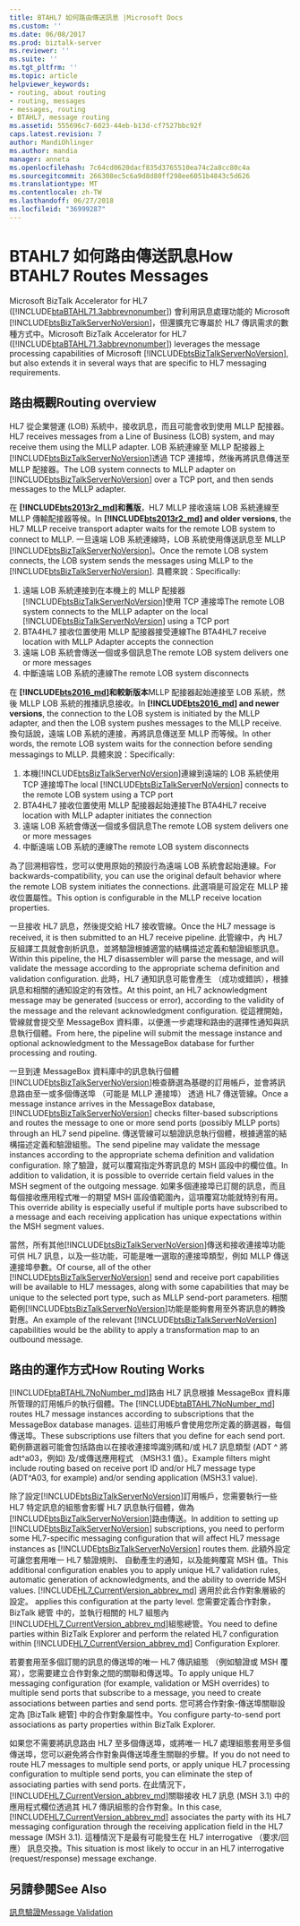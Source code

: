 ```yaml
---
title: BTAHL7 如何路由傳送訊息 |Microsoft Docs
ms.custom: ''
ms.date: 06/08/2017
ms.prod: biztalk-server
ms.reviewer: ''
ms.suite: ''
ms.tgt_pltfrm: ''
ms.topic: article
helpviewer_keywords:
- routing, about routing
- routing, messages
- messages, routing
- BTAHL7, message routing
ms.assetid: 555696c7-6023-44eb-b13d-cf7527bbc92f
caps.latest.revision: 7
author: MandiOhlinger
ms.author: mandia
manager: anneta
ms.openlocfilehash: 7c64cd0620dacf835d3765510ea74c2a8cc80c4a
ms.sourcegitcommit: 266308ec5c6a9d8d80ff298ee6051b4843c5d626
ms.translationtype: MT
ms.contentlocale: zh-TW
ms.lasthandoff: 06/27/2018
ms.locfileid: "36999287"
---
```

# <a name="how-btahl7-routes-messages"></a><span data-ttu-id="7793d-102">BTAHL7 如何路由傳送訊息</span><span class="sxs-lookup"><span data-stu-id="7793d-102">How BTAHL7 Routes Messages</span></span>
<span data-ttu-id="7793d-103">Microsoft BizTalk Accelerator for HL7 ([!INCLUDE[btaBTAHL71.3abbrevnonumber](../../includes/btabtahl71-3abbrevnonumber-md.md)]) 會利用訊息處理功能的 Microsoft [!INCLUDE[btsBizTalkServerNoVersion](../../includes/btsbiztalkservernoversion-md.md)]，但還擴充它專屬於 HL7 傳訊需求的數種方式中。</span><span class="sxs-lookup"><span data-stu-id="7793d-103">Microsoft BizTalk Accelerator for HL7 ([!INCLUDE[btaBTAHL71.3abbrevnonumber](../../includes/btabtahl71-3abbrevnonumber-md.md)]) leverages the message processing capabilities of Microsoft [!INCLUDE[btsBizTalkServerNoVersion](../../includes/btsbiztalkservernoversion-md.md)], but also extends it in several ways that are specific to HL7 messaging requirements.</span></span>  

## <a name="routing-overview"></a><span data-ttu-id="7793d-104">路由概觀</span><span class="sxs-lookup"><span data-stu-id="7793d-104">Routing overview</span></span>

<span data-ttu-id="7793d-105">HL7 從企業營運 (LOB) 系統中，接收訊息，而且可能會收到使用 MLLP 配接器。</span><span class="sxs-lookup"><span data-stu-id="7793d-105">HL7 receives messages from a Line of Business (LOB) system, and may receive them using the MLLP adapter.</span></span> <span data-ttu-id="7793d-106">LOB 系統連線至 MLLP 配接器上[!INCLUDE[btsBizTalkServerNoVersion](../../includes/btsbiztalkservernoversion-md.md)]透過 TCP 連接埠，然後再將訊息傳送至 MLLP 配接器。</span><span class="sxs-lookup"><span data-stu-id="7793d-106">The LOB system connects to MLLP adapter on [!INCLUDE[btsBizTalkServerNoVersion](../../includes/btsbiztalkservernoversion-md.md)] over a TCP port, and then sends messages to the MLLP adapter.</span></span>

<span data-ttu-id="7793d-107">在   **[!INCLUDE[bts2013r2_md](../../includes/bts2013r2-md.md)]和舊版**，HL7 MLLP 接收遠端 LOB 系統連線至 MLLP 傳輸配接器等候。</span><span class="sxs-lookup"><span data-stu-id="7793d-107">In **[!INCLUDE[bts2013r2_md](../../includes/bts2013r2-md.md)] and older versions**, the HL7 MLLP receive transport adapter waits for the remote LOB system to connect to MLLP.</span></span> <span data-ttu-id="7793d-108">一旦遠端 LOB 系統連線時，LOB 系統使用傳送訊息至 MLLP [!INCLUDE[btsBizTalkServerNoVersion](../../includes/btsbiztalkservernoversion-md.md)]。</span><span class="sxs-lookup"><span data-stu-id="7793d-108">Once the remote LOB system connects, the LOB system sends the messages using MLLP to the [!INCLUDE[btsBizTalkServerNoVersion](../../includes/btsbiztalkservernoversion-md.md)].</span></span> <span data-ttu-id="7793d-109">具體來說：</span><span class="sxs-lookup"><span data-stu-id="7793d-109">Specifically:</span></span> 

1. <span data-ttu-id="7793d-110">遠端 LOB 系統連接到在本機上的 MLLP 配接器[!INCLUDE[btsBizTalkServerNoVersion](../../includes/btsbiztalkservernoversion-md.md)]使用 TCP 連接埠</span><span class="sxs-lookup"><span data-stu-id="7793d-110">The remote LOB system connects to the MLLP adapter on the local [!INCLUDE[btsBizTalkServerNoVersion](../../includes/btsbiztalkservernoversion-md.md)] using a TCP port</span></span> 
2. <span data-ttu-id="7793d-111">BTA4HL7 接收位置使用 MLLP 配接器接受連線</span><span class="sxs-lookup"><span data-stu-id="7793d-111">The BTA4HL7 receive location with MLLP Adapter accepts the connection</span></span> 
3. <span data-ttu-id="7793d-112">遠端 LOB 系統會傳送一個或多個訊息</span><span class="sxs-lookup"><span data-stu-id="7793d-112">The remote LOB system delivers one or more messages</span></span> 
4. <span data-ttu-id="7793d-113">中斷遠端 LOB 系統的連線</span><span class="sxs-lookup"><span data-stu-id="7793d-113">The remote LOB system disconnects</span></span>

<span data-ttu-id="7793d-114">在   **[!INCLUDE[bts2016_md](../../includes/bts2016-md.md)]和較新版本**MLLP 配接器起始連接至 LOB 系統，然後 MLLP LOB 系統的推播訊息接收。</span><span class="sxs-lookup"><span data-stu-id="7793d-114">In **[!INCLUDE[bts2016_md](../../includes/bts2016-md.md)] and newer versions**, the connection to the LOB system is initiated by the MLLP adapter, and then the LOB system pushes messages to the MLLP receive.</span></span> <span data-ttu-id="7793d-115">換句話說，遠端 LOB 系統的連接，再將訊息傳送至 MLLP 而等候。</span><span class="sxs-lookup"><span data-stu-id="7793d-115">In other words, the remote LOB system waits for the connection before sending messagings to MLLP.</span></span> <span data-ttu-id="7793d-116">具體來說：</span><span class="sxs-lookup"><span data-stu-id="7793d-116">Specifically:</span></span> 

1. <span data-ttu-id="7793d-117">本機[!INCLUDE[btsBizTalkServerNoVersion](../../includes/btsbiztalkservernoversion-md.md)]連線到遠端的 LOB 系統使用 TCP 連接埠</span><span class="sxs-lookup"><span data-stu-id="7793d-117">The local [!INCLUDE[btsBizTalkServerNoVersion](../../includes/btsbiztalkservernoversion-md.md)] connects to the remote LOB system using a TCP port</span></span> 
2. <span data-ttu-id="7793d-118">BTA4HL7 接收位置使用 MLLP 配接器起始連接</span><span class="sxs-lookup"><span data-stu-id="7793d-118">The BTA4HL7 receive location with MLLP adapter initiates the connection</span></span> 
3. <span data-ttu-id="7793d-119">遠端 LOB 系統會傳送一個或多個訊息</span><span class="sxs-lookup"><span data-stu-id="7793d-119">The remote LOB system delivers one or more messages</span></span> 
4. <span data-ttu-id="7793d-120">中斷遠端 LOB 系統的連線</span><span class="sxs-lookup"><span data-stu-id="7793d-120">The remote LOB system disconnects</span></span> 

<span data-ttu-id="7793d-121">為了回溯相容性，您可以使用原始的預設行為遠端 LOB 系統會起始連線。</span><span class="sxs-lookup"><span data-stu-id="7793d-121">For backwards-compatibility, you can use the original default behavior where the remote LOB system initiates the connections.</span></span> <span data-ttu-id="7793d-122">此選項是可設定在 MLLP 接收位置屬性。</span><span class="sxs-lookup"><span data-stu-id="7793d-122">This option is configurable in the MLLP receive location properties.</span></span> 
 
<span data-ttu-id="7793d-123">一旦接收 HL7 訊息，然後提交給 HL7 接收管線。</span><span class="sxs-lookup"><span data-stu-id="7793d-123">Once the HL7 message is received, it is then submitted to an HL7 receive pipeline.</span></span> <span data-ttu-id="7793d-124">此管線中，內 HL7 反組譯工具就會剖析訊息，並將驗證根據適當的結構描述定義和驗證組態訊息。</span><span class="sxs-lookup"><span data-stu-id="7793d-124">Within this pipeline, the HL7 disassembler will parse the message, and will validate the message according to the appropriate schema definition and validation configuration.</span></span> <span data-ttu-id="7793d-125">此時，HL7 通知訊息可能會產生 （成功或錯誤），根據訊息和相關的通知設定的有效性。</span><span class="sxs-lookup"><span data-stu-id="7793d-125">At this point, an HL7 acknowledgment message may be generated (success or error), according to the validity of the message and the relevant acknowledgment configuration.</span></span> <span data-ttu-id="7793d-126">從這裡開始，管線就會提交至 MessageBox 資料庫，以便進一步處理和路由的選擇性通知與訊息執行個體。</span><span class="sxs-lookup"><span data-stu-id="7793d-126">From here, the pipeline will submit the message instance and optional acknowledgment to the MessageBox database for further processing and routing.</span></span>  
  
 <span data-ttu-id="7793d-127">一旦到達 MessageBox 資料庫中的訊息執行個體[!INCLUDE[btsBizTalkServerNoVersion](../../includes/btsbiztalkservernoversion-md.md)]檢查篩選為基礎的訂用帳戶，並會將訊息路由至一或多個傳送埠 （可能是 MLLP 連接埠） 透過 HL7 傳送管線。</span><span class="sxs-lookup"><span data-stu-id="7793d-127">Once a message instance arrives in the MessageBox database, [!INCLUDE[btsBizTalkServerNoVersion](../../includes/btsbiztalkservernoversion-md.md)] checks filter-based subscriptions and routes the message to one or more send ports (possibly MLLP ports) through an HL7 send pipeline.</span></span> <span data-ttu-id="7793d-128">傳送管線可以驗證訊息執行個體，根據適當的結構描述定義和驗證組態。</span><span class="sxs-lookup"><span data-stu-id="7793d-128">The send pipeline may validate the message instances according to the appropriate schema definition and validation configuration.</span></span> <span data-ttu-id="7793d-129">除了驗證，就可以覆寫指定外寄訊息的 MSH 區段中的欄位值。</span><span class="sxs-lookup"><span data-stu-id="7793d-129">In addition to validation, it is possible to override certain field values in the MSH segment of the outgoing message.</span></span> <span data-ttu-id="7793d-130">如果多個連接埠已訂閱的訊息，而且每個接收應用程式唯一的期望 MSH 區段值範圍內，這項覆寫功能就特別有用。</span><span class="sxs-lookup"><span data-stu-id="7793d-130">This override ability is especially useful if multiple ports have subscribed to a message and each receiving application has unique expectations within the MSH segment values.</span></span>  
  
 <span data-ttu-id="7793d-131">當然，所有其他[!INCLUDE[btsBizTalkServerNoVersion](../../includes/btsbiztalkservernoversion-md.md)]傳送和接收連接埠功能可供 HL7 訊息，以及一些功能，可能是唯一選取的連接埠類型，例如 MLLP 傳送連接埠參數。</span><span class="sxs-lookup"><span data-stu-id="7793d-131">Of course, all of the other [!INCLUDE[btsBizTalkServerNoVersion](../../includes/btsbiztalkservernoversion-md.md)] send and receive port capabilities will be available to HL7 messages, along with some capabilities that may be unique to the selected port type, such as MLLP send-port parameters.</span></span> <span data-ttu-id="7793d-132">相關範例[!INCLUDE[btsBizTalkServerNoVersion](../../includes/btsbiztalkservernoversion-md.md)]功能是能夠套用至外寄訊息的轉換對應。</span><span class="sxs-lookup"><span data-stu-id="7793d-132">An example of the relevant [!INCLUDE[btsBizTalkServerNoVersion](../../includes/btsbiztalkservernoversion-md.md)] capabilities would be the ability to apply a transformation map to an outbound message.</span></span>  
  
## <a name="how-routing-works"></a><span data-ttu-id="7793d-133">路由的運作方式</span><span class="sxs-lookup"><span data-stu-id="7793d-133">How Routing Works</span></span>

<span data-ttu-id="7793d-134">[!INCLUDE[btaBTAHL7NoNumber_md](../../includes/btabtahl7nonumber-md.md)]路由 HL7 訊息根據 MessageBox 資料庫所管理的訂用帳戶的執行個體。</span><span class="sxs-lookup"><span data-stu-id="7793d-134">The [!INCLUDE[btaBTAHL7NoNumber_md](../../includes/btabtahl7nonumber-md.md)] routes HL7 message instances according to subscriptions that the MessageBox database manages.</span></span> <span data-ttu-id="7793d-135">這些訂用帳戶會使用您所定義的篩選器，每個傳送埠。</span><span class="sxs-lookup"><span data-stu-id="7793d-135">These subscriptions use filters that you define for each send port.</span></span> <span data-ttu-id="7793d-136">範例篩選器可能會包括路由以在接收連接埠識別碼和/或 HL7 訊息類型 (ADT ^ 將 adt^a03，例如) 及/或傳送應用程式 （MSH3.1 值）。</span><span class="sxs-lookup"><span data-stu-id="7793d-136">Example filters might include routing based on receive port ID and/or HL7 message type (ADT^A03, for example) and/or sending application (MSH3.1 value).</span></span>  
  
 <span data-ttu-id="7793d-137">除了設定[!INCLUDE[btsBizTalkServerNoVersion](../../includes/btsbiztalkservernoversion-md.md)]訂用帳戶，您需要執行一些 HL7 特定訊息的組態會影響 HL7 訊息執行個體，做為[!INCLUDE[btsBizTalkServerNoVersion](../../includes/btsbiztalkservernoversion-md.md)]路由傳送。</span><span class="sxs-lookup"><span data-stu-id="7793d-137">In addition to setting up [!INCLUDE[btsBizTalkServerNoVersion](../../includes/btsbiztalkservernoversion-md.md)] subscriptions, you need to perform some HL7-specific messaging configuration that will affect HL7 message instances as [!INCLUDE[btsBizTalkServerNoVersion](../../includes/btsbiztalkservernoversion-md.md)] routes them.</span></span> <span data-ttu-id="7793d-138">此額外設定可讓您套用唯一 HL7 驗證規則、 自動產生的通知，以及能夠覆寫 MSH 值。</span><span class="sxs-lookup"><span data-stu-id="7793d-138">This additional configuration enables you to apply unique HL7 validation rules, automatic generation of acknowledgments, and the ability to override MSH values.</span></span> [!INCLUDE[HL7_CurrentVersion_abbrev_md](../../includes/hl7-currentversion-abbrev-md.md)]<span data-ttu-id="7793d-139"> 適用於此合作對象層級的設定。</span><span class="sxs-lookup"><span data-stu-id="7793d-139"> applies this configuration at the party level.</span></span> <span data-ttu-id="7793d-140">您需要定義合作對象，BizTalk 總管 中的，並執行相關的 HL7 組態內[!INCLUDE[HL7_CurrentVersion_abbrev_md](../../includes/hl7-currentversion-abbrev-md.md)]組態總管。</span><span class="sxs-lookup"><span data-stu-id="7793d-140">You need to define parties within BizTalk Explorer and perform the related HL7 configuration within [!INCLUDE[HL7_CurrentVersion_abbrev_md](../../includes/hl7-currentversion-abbrev-md.md)] Configuration Explorer.</span></span>  
  
 <span data-ttu-id="7793d-141">若要套用至多個訂閱的訊息的傳送埠的唯一 HL7 傳訊組態 （例如驗證或 MSH 覆寫），您需要建立合作對象之間的關聯和傳送埠。</span><span class="sxs-lookup"><span data-stu-id="7793d-141">To apply unique HL7 messaging configuration (for example, validation or MSH overrides) to multiple send ports that subscribe to a message, you need to create associations between parties and send ports.</span></span> <span data-ttu-id="7793d-142">您可將合作對象-傳送埠關聯設定為 [BizTalk 總管] 中的合作對象屬性中。</span><span class="sxs-lookup"><span data-stu-id="7793d-142">You configure party-to-send port associations as party properties within BizTalk Explorer.</span></span>  
  
 <span data-ttu-id="7793d-143">如果您不需要將訊息路由 HL7 至多個傳送埠，或將唯一 HL7 處理組態套用至多個傳送埠，您可以避免將合作對象與傳送埠產生關聯的步驟。</span><span class="sxs-lookup"><span data-stu-id="7793d-143">If you do not need to route HL7 messages to multiple send ports, or apply unique HL7 processing configuration to multiple send ports, you can eliminate the step of associating parties with send ports.</span></span> <span data-ttu-id="7793d-144">在此情況下，[!INCLUDE[HL7_CurrentVersion_abbrev_md](../../includes/hl7-currentversion-abbrev-md.md)]關聯接收 HL7 訊息 (MSH 3.1) 中的應用程式欄位透過其 HL7 傳訊組態的合作對象。</span><span class="sxs-lookup"><span data-stu-id="7793d-144">In this case, [!INCLUDE[HL7_CurrentVersion_abbrev_md](../../includes/hl7-currentversion-abbrev-md.md)] associates the party with its HL7 messaging configuration through the receiving application field in the HL7 message (MSH 3.1).</span></span> <span data-ttu-id="7793d-145">這種情況下是最有可能發生在 HL7 interrogative （要求/回應） 訊息交換。</span><span class="sxs-lookup"><span data-stu-id="7793d-145">This situation is most likely to occur in an HL7 interrogative (request/response) message exchange.</span></span>  
  
## <a name="see-also"></a><span data-ttu-id="7793d-146">另請參閱</span><span class="sxs-lookup"><span data-stu-id="7793d-146">See Also</span></span>  
 [<span data-ttu-id="7793d-147">訊息驗證</span><span class="sxs-lookup"><span data-stu-id="7793d-147">Message Validation</span></span>](../../adapters-and-accelerators/accelerator-hl7/message-validation.md)